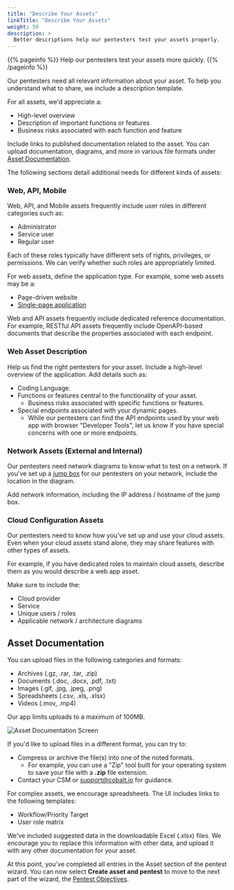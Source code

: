```yaml
---
title: "Describe Your Assets"
linkTitle: "Describe Your Assets"
weight: 50
description: >
  Better descriptions help our pentesters test your assets properly.
---
```


{{% pageinfo %}}
Help our pentesters test your assets more quickly.
{{% /pageinfo %}}

<!-- What I've set up is different from the "Asset Description" popup.
In my judgment, the descriptions in our UI are not consistent. -->

Our pentesters need all relevant information about your asset. To help
you understand what to share, we include a description template.

For all assets, we'd appreciate a:

- High-level overview
- Description of important functions or features
- Business risks associated with each function and feature

Include links to published documentation related to the
asset. You can upload documentation, diagrams, and more in various
file formats under [Asset Documentation](#asset-documentation).

The following sections detail additional needs for different kinds of assets:

### Web, API, Mobile

Web, API, and Mobile assets frequently include user roles in different
categories such as:

- Administrator
- Service user
- Regular user

Each of these roles typically have different sets of rights, privileges,
or permissions. We can verify whether such roles are appropriately limited.

For web assets, define the application type. For example, some web assets may be a:

- Page-driven website
- [Single-page application](https://developer.mozilla.org/en-US/docs/Glossary/SPA)

Web and API assets frequently include dedicated reference documentation. For example,
RESTful API assets frequently include OpenAPI-based documents that describe the
properties associated with each endpoint. 

### Web Asset Description

Help us find the right pentesters for your asset. Include a high-level overview
of the application. Add details such as:

- Coding Language.
- Functions or features central to the functionality of your asset.
  - Business risks associated with specific functions or features.
- Special endpoints associated with your dynamic pages.
  - While our pentesters can find the API endpoints used by your web app with
    browser "Developer Tools", let us know if you have special concerns with
    one or more endpoints.

### Network Assets (External and Internal)

Our pentesters need network diagrams to know what to test on a network.
If you've set up a [jump box](../../glossary#jump-box) for our pentesters on your
network, include the location in the diagram.

Add network information, including the IP address / hostname of the
jump box.

### Cloud Configuration Assets

Our pentesters need to know how you've set up and use your cloud assets.
Even when your cloud assets stand alone, they may share features with 
other types of assets.

For example, if you have dedicated roles to maintain cloud assets, describe
them as you would describe a web app asset.

Make sure to include the:

- Cloud provider
- Service
- Unique users / roles
- Applicable network / architecture diagrams

## Asset Documentation

You can upload files in the following categories and formats:

- Archives (.gz, .rar, .tar, .zip)
- Documents (.doc, .docx, .pdf, .txt)
- Images (.gif, .jpg, .jpeg, .png)
- Spreadsheets (.csv, .xls, .xlsx)
- Videos (.mov, .mp4) 

Our app limits uploads to a maximum of 100MB.

![Asset Documentation Screen](/AssetDocumentation.png "Uploads related to your asset")

If you'd like to upload files in a different format, you can try to:

- Compress or archive the file(s) into one of the noted formats.
  - For example, you can use a "Zip" tool built for your operating system to
    save your file with a **.zip** file extension.
- Contact your CSM or support@cobalt.io for guidance.

For complex assets, we encourage spreadsheets. The UI includes links to the following
templates:

- Workflow/Priority Target
- User role matrix

We've included suggested data in the downloadable Excel (.xlsx) files.
We encourage you to replace this information with other data, and upload it
with any other documentation for your asset.

At this point, you've completed all entries in the Asset section of the pentest wizard.
You can now select **Create asset and pentest** to move to the next part of the wizard,
the [Pentest Objectives](../../pentest-objectives/).
